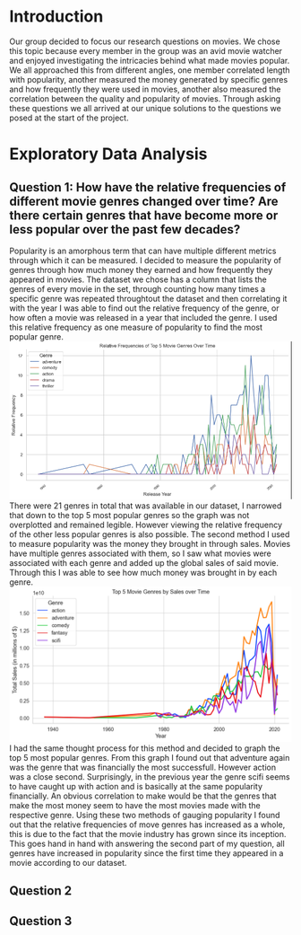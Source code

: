 # Introduction 
Our group decided to focus our research questions on movies. We chose this topic because every member in the group was an avid movie watcher and enjoyed investigating the intricacies behind what made movies popular. We all approached this from different angles, one member correlated length with popularity, another measured the money generated by specific genres and how frequently they were used in movies, another also measured the correlation between the quality and popularity of movies. Through asking these questions we all arrived at our unique solutions to the questions we posed at the start of the project.

# Exploratory Data Analysis

## Question 1: **How have the relative frequencies of different movie genres changed over time? Are there certain genres that have become more or less popular over the past few decades?**
Popularity is an amorphous term that can have multiple different metrics through which it can be measured. I decided to measure the popularity of genres through how much money they earned and how frequently they appeared in movies. The dataset we chose has a column that lists the genres of every movie in the set, through counting how many times a specific genre was repeated throughtout the dataset and then correlating it with the year I was able to find out the relative frequency of the genre, or how often a movie was released in a year that included the genre. I used this relative frequency as one measure of popularity to find the most popular genre.
![Relative frequency graph](images/avi_relativefreq_top5_movies.png)
There were 21 genres in total that was available in our dataset, I narrowed that down to the top 5 most popular genres so the graph was not overplotted and remained legible. However viewing the relative frequency of the other less popular genres is also possible. The second method I used to measure popularity was the money they brought in through sales. Movies have multiple genres associated with them, so I saw what movies were associated with each genre and added up the global sales of said movie. Through this I was able to see how much money was brought in by each genre.
![Genre sales graph](images/avi_Top5_movie_genre_OT.png)
I had the same thought process for this method and decided to graph the top 5 most popular genres. From this graph I found out that adventure again was the genre that was financially the most successfull. However action was a close second. Surprisingly, in the previous year the genre scifi seems to have caught up with action and is basically at the same popularity financially. An obvious correlation to make would be that the genres that make the most money seem to have the most movies made with the respective genre. Using these two methods of gauging popularity I found out that the relative frequencies of move genres has increased as a whole, this is due to the fact that the movie industry has grown since its inception. This goes hand in hand with answering the second part of my question, all genres have increased in popularity since the first time they appeared in a movie according to our dataset.

## Question 2

## Question 3 